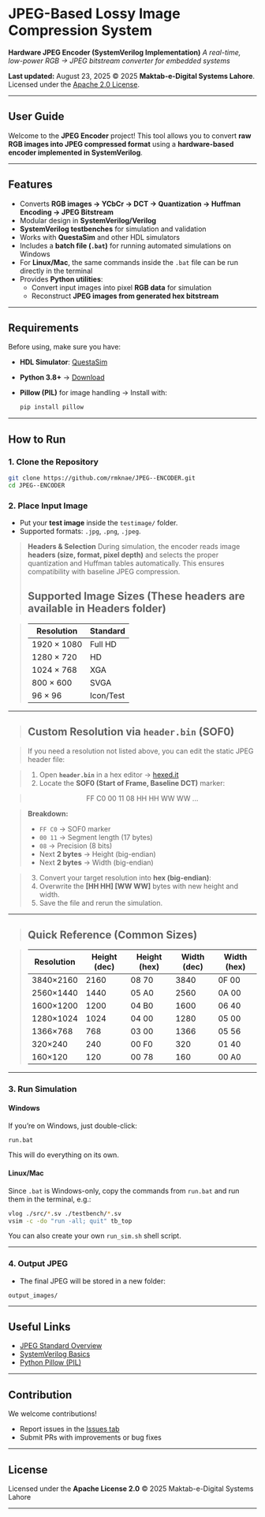 # JPEG-Based Lossy Image Compression System

**Hardware JPEG Encoder (SystemVerilog Implementation)**
*A real-time, low-power RGB → JPEG bitstream converter for embedded systems*

**Last updated:** August 23, 2025
© 2025 **Maktab-e-Digital Systems Lahore**. Licensed under the [Apache 2.0 License](LICENSE).

---

## User Guide

Welcome to the **JPEG Encoder** project!
This tool allows you to convert **raw RGB images into JPEG compressed format** using a **hardware-based encoder implemented in SystemVerilog**.

---

## Features

* Converts **RGB images → YCbCr → DCT → Quantization → Huffman Encoding → JPEG Bitstream**
* Modular design in **SystemVerilog/Verilog**
* **SystemVerilog testbenches** for simulation and validation
* Works with **QuestaSim** and other HDL simulators
* Includes a **batch file (`.bat`)** for running automated simulations on Windows
* For **Linux/Mac**, the same commands inside the `.bat` file can be run directly in the terminal
* Provides **Python utilities**:
  * Convert input images into pixel **RGB data** for simulation
  * Reconstruct **JPEG images from generated hex bitstream**

---

## Requirements

Before using, make sure you have:

* **HDL Simulator**: [QuestaSim](https://eda.sw.siemens.com/en-US/ic/questa/)
* **Python 3.8+** → [Download](https://www.python.org/downloads/)
* **Pillow (PIL)** for image handling → Install with:

  ```bash
  pip install pillow
  ```

---

## How to Run

### 1. Clone the Repository

```bash
git clone https://github.com/rmknae/JPEG--ENCODER.git
cd JPEG--ENCODER
```

### 2. Place Input Image

* Put your **test image** inside the `testimage/` folder.
* Supported formats: `.jpg`, `.png`, `.jpeg`.

> **Headers & Selection**
> During simulation, the encoder reads image **headers (size, format, pixel depth)** and selects the proper quantization and Huffman tables automatically.
> This ensures compatibility with baseline JPEG compression.
> ## Supported Image Sizes  (These headers are available in Headers folder)

> <div align="center">
 
> | Resolution   | Standard  |
> |--------------|-----------|
> | 1920 × 1080  | Full HD   |
> | 1280 × 720   | HD        |
> | 1024 × 768   | XGA       |
> | 800 × 600    | SVGA      |
> | 96 × 96      | Icon/Test |

> </div>

---

> ## Custom Resolution via `header.bin` (SOF0)  

> If you need a resolution not listed above, you can edit the static JPEG header file:  

> 1. Open **`header.bin`** in a hex editor → [hexed.it](https://hexed.it)  
> 2. Locate the **SOF0 (Start of Frame, Baseline DCT)** marker:  

> <div align="center">
> FF C0 00 11 08 HH HH WW WW ...
> </div>

> **Breakdown:**  
> - `FF C0` → SOF0 marker  
> - `00 11` → Segment length (17 bytes)  
> - `08` → Precision (8 bits)  
> - Next **2 bytes** → Height (big-endian)  
> - Next **2 bytes** → Width (big-endian)  

> 3. Convert your target resolution into **hex (big-endian)**: 
> 4. Overwrite the **[HH HH] [WW WW]** bytes with new height and width.  
> 5. Save the file and rerun the simulation.  

---

> ## Quick Reference (Common Sizes)  

> <div align="center">
 
> | Resolution  | Height (dec) | Height (hex) | Width (dec) | Width (hex) |
> |-------------|--------------|--------------|-------------|-------------|
> | 3840×2160   | 2160         | 08 70        | 3840        | 0F 00       | *(4K UHD)*  
> | 2560×1440   | 1440         | 05 A0        | 2560        | 0A 00       | *(QHD / 2K)*  
> | 1600×1200   | 1200         | 04 B0        | 1600        | 06 40       | *(UXGA)*  
> | 1280×1024   | 1024         | 04 00        | 1280        | 05 00       | *(SXGA)*  
> | 1366×768    | 768          | 03 00        | 1366        | 05 56       | *(HD+)*  
> | 320×240     | 240          | 00 F0        | 320         | 01 40       | *(QVGA)*  
> | 160×120     | 120          | 00 78        | 160         | 00 A0       | *(QQVGA)*  

> </div>

---

### 3. Run Simulation

#### Windows

If you’re on Windows, just double-click:

```bash
run.bat
```

This will do everything on its own.

#### Linux/Mac

Since `.bat` is Windows-only, copy the commands from `run.bat` and run them in the terminal, e.g.:

```bash
vlog ./src/*.sv ./testbench/*.sv
vsim -c -do "run -all; quit" tb_top
```

You can also create your own `run_sim.sh` shell script.

---

### 4. Output JPEG

* The final JPEG will be stored in a new folder:

```
output_images/
```

---

## Useful Links

* [JPEG Standard Overview](https://en.wikipedia.org/wiki/JPEG)
* [SystemVerilog Basics](https://www.chipverify.com/systemverilog/systemverilog-introduction)
* [Python Pillow (PIL)](https://pillow.readthedocs.io/en/stable/)

---

## Contribution

We welcome contributions!

* Report issues in the [Issues tab](https://github.com/rmknae/JPEG--ENCODER/issues)
* Submit PRs with improvements or bug fixes

---

## License

Licensed under the **Apache License 2.0**
© 2025 Maktab-e-Digital Systems Lahore

---
